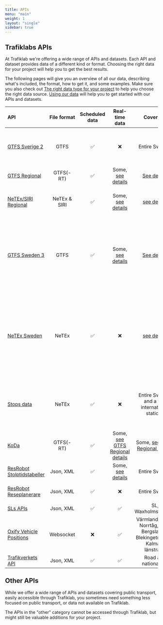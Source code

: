 ```yaml
---
title: APIs
menu: "main"
weight: 1
layout: "single"
sidebar: true
---
```


## Trafiklabs APIs

At Trafiklab we're offering a wide range of APIs and datasets. Each API and dataset provides data of a different kind or
format. Choosing the right data for your project will help you to get the best results.

The following pages will give you an overview of all our data, describing what's included, the format, how to get it,
and some examples. Make sure you also check
out [The right data type for your project](../docs/using-trafiklab-data/the-right-data-type-for-your-project/) to help you
choose the right data source. [Using our data](../docs/using-trafiklab-data/) will help you to get started with our APIs
and datasets.

| API                                                                          | File format  | Scheduled data |                                                  Real-time data                                                   |                                                     Coverage                                                      | What is it                                                                                                |
|:-----------------------------------------------------------------------------|:------------:|:--------------:|:-----------------------------------------------------------------------------------------------------------------:|:-----------------------------------------------------------------------------------------------------------------:|:----------------------------------------------------------------------------------------------------------|
| [GTFS Sverige 2](/api/trafiklab-apis/gtfs-sverige-2/)                        |     GTFS     |       ✅        |                                                         ❌                                                         |                                                   Entire Sweden                                                   | Dataset with all public transport, static and historical                                                  |
| [GTFS Regional](/api/trafiklab-apis/gtfs-regional/)                          |  GTFS(-RT)   |       ✅        |        Some, [see details](/api/trafiklab-apis/gtfs-regional/#which-operators-are-covered-by-this-dataset)        |           [See details](/api/trafiklab-apis/gtfs-regional/#which-operators-are-covered-by-this-dataset)           | Public transport datasets                                                                                 |
| [NeTEx/SIRI Regional](/api/trafiklab-apis/netex-regional/)                   | NeTEx & SIRI |       ✅        |                           Some, [see details](/api/trafiklab-apis/netex-regional/siri/)                           |                                [see details](/api/trafiklab-apis/netex-regional/)                                 | Highly detailed public transport datasets                                                                 |
| [GTFS Sweden 3](/api/trafiklab-apis/gtfs-sweden/)                            |     GTFS     |       ✅        |         Some, [see details](/api/trafiklab-apis/gtfs-sweden/#which-operators-are-covered-by-this-dataset)         |            [See details](/api/trafiklab-apis/gtfs-sweden/#which-operators-are-covered-by-this-dataset)            | Public transport dataset of Sweden, as one static dataset and multiple realtime datasets                  |
| [NeTEx Sweden](/api/trafiklab-apis/netex-sweden/)                            |    NeTEx     |       ✅        |                                                         ❌                                                         |                                 [see details](/api/trafiklab-apis/netex-sweden/)                                  | Highly detailed public transport datasets of Sweden, as one static dataset and multiple realtime datasets | 
| [Stops data](/api/trafiklab-apis/stops-data/)                                |    NeTEx     |       ✅        |                                                         ❌                                                         |                                  Entire Sweden and a few international stations                                   | All stops of Sweden with mappings to regional IDs                                                         |
| [KoDa](/api/trafiklab-apis/koda/)                                            |  GTFS(-RT)   |       ✅        | Some, [see GTFS Regional details](/api/trafiklab-apis/gtfs-regional/#which-operators-are-covered-by-this-dataset) | Some, [see GTFS Regional details](/api/trafiklab-apis/gtfs-regional/#which-operators-are-covered-by-this-dataset) | High quality historical data                                                                              |
| [ResRobot Stolptidstabeller](/api/trafiklab-apis/resrobot-v21/timetables.md) |  Json, XML   |       ✅        |                        Some, [see details](/api/trafiklab-apis/resrobot-v21/timetables.md)                        |                                                   Entire Sweden                                                   | Departure & Arrival board API                                                                             |
| [ResRobot Reseplanerare](/api/trafiklab-apis/resrobot-v21/route-planner.md)  |  Json, XML   |       ✅        |                                                         ❌                                                         |                                                   Entire Sweden                                                   | Travel planner API                                                                                        |
| [SLs APIs ](/api/trafiklab-apis/sl/)                                         |  Json, XML   |       ✅        |                                                         ✅                                                         |                                                SL, Waxholmsbolaget                                                | API collection                                                                                            |
| [Oxify Vehicle Positions](/api/trafiklab-apis/oxyfi.md)                      |  Websocket   |       ❌        |                                                         ✅                                                         |                 Värmlandstrafik, Norrtåg, Tåg i Bergslagen, Blekingetrafiken, Kalmars länstrafik                  | Realtime train position API                                                                               |
| [Trafikverkets API](/api/trafiklab-apis/trafikverket.md)                     |  Json, XML   |       ✅        |                                                         ✅                                                         |                                              Road and national rail                                               | Road and rail API                                                                                         |


## Other APIs

While we offer a wide range of APIs and datasets covering public transport, easily accessible through Trafiklab, you
sometimes need something less focused on public transport, or data not available on Trafiklab.

The APIs in the "other" category cannot be accessed through Trafiklab, but might still be valuable additions for your 
project.
